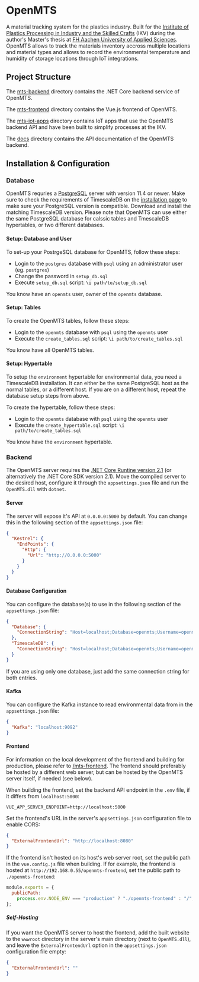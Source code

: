 # OpenMTS

A material tracking system for the plastics industry. Built for the [Institute of Plastics Processing in Industry and the Skilled Crafts](https://www.ikv-aachen.de/) (IKV) during the author's Master's thesis at [FH Aachen University of Applied Sciences](https://www.fh-aachen.de/). OpenMTS allows to track the materials inventory accross multiple locations and material types and allows to record the environmental temperature and humidity of storage locations through IoT integrations.

## Project Structure

The [mts-backend](./mts-backend) directory contains the .NET Core backend service of OpenMTS.

The [mts-frontend](./mts-frontend) directory contains the Vue.js frontend of OpenMTS.

The [mts-iot-apps](./mts-iot-apps) directory contains IoT apps that use the OpenMTS backend API and have been built to simplify processes at the IKV.

The [docs](./docs) directory contains the API documentation of the OpenMTS backend.

## Installation & Configuration

### Database

OpenMTS requries a [PostgreSQL](https://www.postgresql.org/) server with version 11.4 or newer. Make sure to check the requirements of TimescaleDB on the [installation page](https://docs.timescale.com/latest/getting-started/installation/) to make sure your PostgreSQL version is compatible. Download and install the matching TimescaleDB version. Please note that OpenMTS can use either the same PostgreSQL database for calssic tables and TmescaleDB hypertables, or two different databases.

#### Setup: Database and User

To set-up your PostrgeSQL database for OpenMTS, follow these steps:

- Login to the `postgres` database with `psql` using an administrator user (eg. `postgres`)
- Change the password in `setup_db.sql`
- Execute `setup_db.sql` script: `\i path/to/setup_db.sql`

You know have an `openmts` user, owner of the `openmts` database.

#### Setup: Tables

To create the OpenMTS tables, follow these steps:

- Login to the `openmts` database with `psql` using the `openmts` user
- Execute the `create_tables.sql` script: `\i path/to/create_tables.sql`

You know have all OpenMTS tables.

#### Setup: Hypertable

To setup the `environment` hypertable for environmental data, you need a TimescaleDB installation. It can either be the same PostgreSQL host as the normal tables, or a different host. If you are on a different host, repeat the database setup steps from above.

To create the hypertable, follow these steps:

- Login to the `openmts` database with `psql` using the `openmts` user
- Execute the `create_hypertable.sql` script: `\i path/to/create_tables.sql`

You know have the `environment` hypertable.

### Backend

The OpenMTS server requires the [.NET Core Runtine version 2.1](https://dotnet.microsoft.com/download/dotnet-core/2.1) (or alternatively the .NET Core SDK version 2.1). Move the compiled server to the desired host, configure it through the `appsettings.json` file and run the `OpenMTS.dll` with `dotnet`.

#### Server

The server will expose it's API at `0.0.0.0:5000` by default. You can change this in the following section of the `appsettings.json` file:

```json
{
  "Kestrel": {
    "EndPoints": {
      "Http": {
        "Url": "http://0.0.0.0:5000"
      }
    }
  }
}
```

#### Database Configuration

You can configure the database(s) to use in the following section of the `appsettings.json` file:

```json
{
  "Database": {
    "ConnectionString": "Host=localhost;Database=openmts;Username=openmts;Password="
  },
  "TimescaleDB": {
    "ConnectionString": "Host=localhost;Database=openmts;Username=openmts;Password="
  }
}
```

If you are using only one database, just add the same connection string for both entries.

#### Kafka

You can configure the Kafka instance to read environmental data from in the `appsettings.json` file:

```json
{
  "Kafka": "localhost:9092"
}
```

#### Frontend

For information on the local development of the frontend and building for production, please refer to [/mts-frontend](./mts-frontend/README.md). The frontend should preferably be hosted by a different web server, but can be hosted by the OpenMTS server itself, if needed (see below).

When building the frontend, set the backend API endpoint in the `.env` file, if it differs from `localhost:5000`:

```
VUE_APP_SERVER_ENDPOINT=http://localhost:5000
```

Set the frontend's URL in the server's `appsettings.json` configuration file to enable CORS:

```json
{
  "ExternalFrontendUrl": "http://localhost:8080"
}
```

If the frontend isn't hosted on its host's web server root, set the public path in the `vue.config.js` file when building. If for example, the frontend is hosted at `http://192.168.0.55/openmts-frontend`, set the public path to `./openmts-frontend`:

```js
module.exports = {
  publicPath:
    process.env.NODE_ENV === "production" ? "./openmts-frontend" : "/",
};
```

##### Self-Hosting

If you want the OpenMTS server to host the frontend, add the built website to the `wwwroot` directory in the server's main directory (next to `OpenMTS.dll`), and leave the `ExternalFrontendUrl` option in the `appsettings.json` configuration file empty:

```json
{
  "ExternalFrontendUrl": ""
}
```

